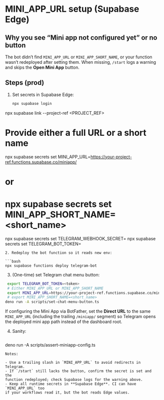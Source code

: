 # MINI_APP_URL setup (Supabase Edge)

## Why you see “Mini app not configured yet” or no button

The bot didn’t find `MINI_APP_URL` or `MINI_APP_SHORT_NAME`, or your function
wasn’t redeployed after setting them. When missing, `/start` logs a warning and
skips the **Open Mini App** button.

## Steps (prod)

1. Set secrets in Supabase Edge:

   ```bash
   npx supabase login
   ```

npx supabase link --project-ref <PROJECT_REF>

# Provide either a full URL or a short name

npx supabase secrets set
MINI_APP_URL=https://your-project-ref.functions.supabase.co/miniapp/

# or

# npx supabase secrets set MINI_APP_SHORT_NAME=<short_name>

npx supabase secrets set TELEGRAM_WEBHOOK_SECRET=<same value used in setWebhook>
npx supabase secrets set TELEGRAM_BOT_TOKEN=<token>

````
2. Redeploy the bot function so it reads new env:

```bash
npx supabase functions deploy telegram-bot
````

3. (One-time) set Telegram chat menu button:

```bash
 export TELEGRAM_BOT_TOKEN=<token>
 # Either MINI_APP_URL or MINI_APP_SHORT_NAME
 export MINI_APP_URL=https://your-project-ref.functions.supabase.co/miniapp/
 # export MINI_APP_SHORT_NAME=<short_name>
deno run -A scripts/set-chat-menu-button.ts
```

If configuring the Mini App via BotFather, set the **Direct URL** to the same
`MINI_APP_URL` (including the trailing `/miniapp/` segment) so Telegram opens
the deployed mini app path instead of the dashboard root.

4. Sanity:

   ```bash
   ```

deno run -A scripts/assert-miniapp-config.ts

```
Notes:

- Use a trailing slash in `MINI_APP_URL` to avoid redirects in Telegram.
- If `/start` still lacks the button, confirm the secret is set and the
function redeployed; check Supabase logs for the warning above.
- Keep all runtime secrets in **Supabase Edge**. CI can have `MINI_APP_URL` too
if your workflows read it, but the bot reads Edge values.
```
